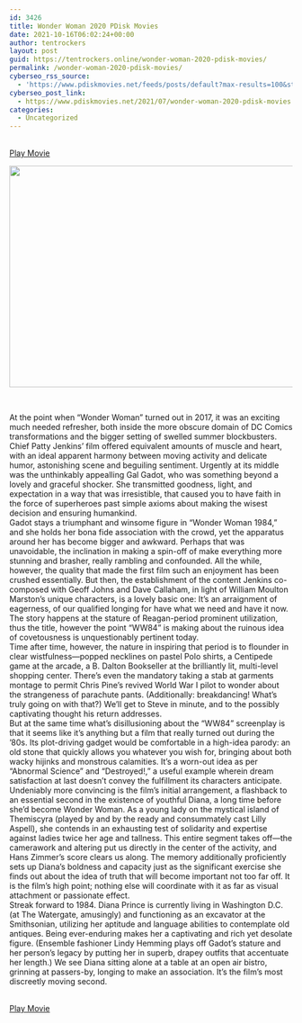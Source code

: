 ```yaml
---
id: 3426
title: Wonder Woman 2020 PDisk Movies
date: 2021-10-16T06:02:24+00:00
author: tentrockers
layout: post
guid: https://tentrockers.online/wonder-woman-2020-pdisk-movies/
permalink: /wonder-woman-2020-pdisk-movies/
cyberseo_rss_source:
  - 'https://www.pdiskmovies.net/feeds/posts/default?max-results=100&start-index=1201'
cyberseo_post_link:
  - https://www.pdiskmovies.net/2021/07/wonder-woman-2020-pdisk-movies.html
categories:
  - Uncategorized
---
```

<a href="https://kuklink.com/1/bnYyZ2U5MDAxbXZs" onclick="window.open('https://kuklink.com/1/bnYyZ2U5MDAxbXZs','popup','width=600,height=600'); return false;" target="popup" rel="noopener"><br /> Play Movie<br /> </a>

<div class="separator">
  <a href="https://www.pdiskmovies.net/2021/07/j" target="_blank" rel="noopener"><img loading="lazy" border="0" data-original-height="400" data-original-width="650" height="394" src="https://1.bp.blogspot.com/-FgxQeuf60fE/YO7_F3-5odI/AAAAAAAAZH0/sBBs99qBmdk_9kRCBrw6AOUfmtvrfh0mgCLcBGAsYHQ/w640-h394/Wonder%2BWoman%2BPDisk%2BMovies.webp" width="640" /></a>
</div>

&nbsp;

<div>
  <span>At the point when &#8220;Wonder Woman&#8221; turned out in 2017, it was an exciting much needed refresher, both inside the more obscure domain of DC Comics transformations and the bigger setting of swelled summer blockbusters. Chief Patty Jenkins&#8217; film offered equivalent amounts of muscle and heart, with an ideal apparent harmony between moving activity and delicate humor, astonishing scene and beguiling sentiment. Urgently at its middle was the unthinkably appealling Gal Gadot, who was something beyond a lovely and graceful shocker. She transmitted goodness, light, and expectation in a way that was irresistible, that caused you to have faith in the force of superheroes past simple axioms about making the wisest decision and ensuring humankind.&nbsp;</span>
</div>

<div>
  <div>
    <span>Gadot stays a triumphant and winsome figure in &#8220;Wonder Woman 1984,&#8221; and she holds her bona fide association with the crowd, yet the apparatus around her has become bigger and awkward. Perhaps that was unavoidable, the inclination in making a spin-off of make everything more stunning and brasher, really rambling and confounded. All the while, however, the quality that made the first film such an enjoyment has been crushed essentially. But then, the establishment of the content Jenkins co-composed with Geoff Johns and Dave Callaham, in light of William Moulton Marston&#8217;s unique characters, is a lovely basic one: It&#8217;s an arraignment of eagerness, of our qualified longing for have what we need and have it now. The story happens at the stature of Reagan-period prominent utilization, thus the title, however the point &#8220;WW84&#8221; is making about the ruinous idea of covetousness is unquestionably pertinent today.&nbsp;</span>
  </div>
  
  <div>
    <span>Time after time, however, the nature in inspiring that period is to flounder in clear wistfulness—popped necklines on pastel Polo shirts, a Centipede game at the arcade, a B. Dalton Bookseller at the brilliantly lit, multi-level shopping center. There&#8217;s even the mandatory taking a stab at garments montage to permit Chris Pine&#8217;s revived World War I pilot to wonder about the strangeness of parachute pants. (Additionally: breakdancing! What&#8217;s truly going on with that?) We&#8217;ll get to Steve in minute, and to the possibly captivating thought his return addresses.&nbsp;</span>
  </div>
  
  <div>
    <span>But at the same time what&#8217;s disillusioning about the &#8220;WW84&#8221; screenplay is that it seems like it&#8217;s anything but a film that really turned out during the &#8217;80s. Its plot-driving gadget would be comfortable in a high-idea parody: an old stone that quickly allows you whatever you wish for, bringing about both wacky hijinks and monstrous calamities. It&#8217;s a worn-out idea as per &#8220;Abnormal Science&#8221; and &#8220;Destroyed!,&#8221; a useful example wherein dream satisfaction at last doesn&#8217;t convey the fulfillment its characters anticipate.&nbsp;</span>
  </div>
  
  <div>
    <span>Undeniably more convincing is the film&#8217;s initial arrangement, a flashback to an essential second in the existence of youthful Diana, a long time before she&#8217;d become Wonder Woman. As a young lady on the mystical island of Themiscyra (played by and by the ready and consummately cast Lilly Aspell), she contends in an exhausting test of solidarity and expertise against ladies twice her age and tallness. This entire segment takes off—the camerawork and altering put us directly in the center of the activity, and Hans Zimmer&#8217;s score clears us along. The memory additionally proficiently sets up Diana&#8217;s boldness and capacity just as the significant exercise she finds out about the idea of truth that will become important not too far off. It is the film&#8217;s high point; nothing else will coordinate with it as far as visual attachment or passionate effect.&nbsp;</span>
  </div>
  
  <div>
    <span>Streak forward to 1984. Diana Prince is currently living in Washington D.C. (at The Watergate, amusingly) and functioning as an excavator at the Smithsonian, utilizing her aptitude and language abilities to contemplate old antiques. Being ever-enduring makes her a captivating and rich yet desolate figure. (Ensemble fashioner Lindy Hemming plays off Gadot&#8217;s stature and her person&#8217;s legacy by putting her in superb, drapey outfits that accentuate her length.) We see Diana sitting alone at a table at an open air bistro, grinning at passers-by, longing to make an association. It&#8217;s the film&#8217;s most discreetly moving second.</span>
  </div>
</div>

<a href="https://kuklink.com/1/bnYyZ2U5MDAxbXZs" onclick="window.open('https://kuklink.com/1/bnYyZ2U5MDAxbXZs','popup','width=600,height=600'); return false;" target="popup" rel="noopener"><br /> Play Movie<br /> </a>